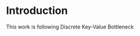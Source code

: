 <!--
 * @Author: heyuwei he20010515@163.com
 * @Date: 2023-05-09 19:09:07
 * @LastEditors: heyuwei he20010515@163.com
 * @LastEditTime: 2023-05-09 19:10:27
 * @FilePath: /DiscreteKV/readme.md
 * @Description: 这是默认设置,请设置`customMade`, 打开koroFileHeader查看配置 进行设置: https://github.com/OBKoro1/koro1FileHeader/wiki/%E9%85%8D%E7%BD%AE
-->

# Introduction
This work is following Discrete Key-Value Bottleneck



